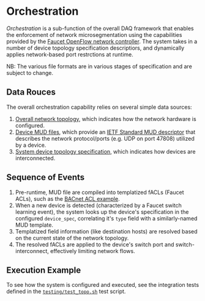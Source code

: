 # Orchestration

_Orchestration_ is a sub-function of the overall DAQ framework that
enables the enforcement of network microsegmentation using the capabilities provided
by the [Faucet OpenFlow network controller](https://faucet.nz/). The system takes
in a number of device topology specification descriptiors, and dynamically applies
network-based port restrctions at runtime.

NB: The various file formats are in various stages of specification and are subject
to change.

## Data Rouces

The overall orchestration capability relies on several simple data sources:
1. [Overall network topology](topologies.md), which indicates how the network hardware is configured.
2. [Device MUD files](../mud_files), which provide an
[IETF Standard MUD descriptor](https://datatracker.ietf.org/doc/draft-ietf-opsawg-mud/) that describes
the network protocol/ports (e.g. UDP on port 47808) utilized by a device.
3. [System device topology specification](../resources/device_specs/bacnet_star.json), which indicates how
devices are interconnected.

## Sequence of Events

1. Pre-runtime, MUD file are compiled into templatized fACLs (Faucet ACLs), such as the
[BACnet ACL example](../mudacl/setup/acl_templates/template_bacnet_acl.yaml).
2. When a new device is detected (characterized by a Faucet switch learning event), the system
looks up the device's specification in the configured `device_spec`, correlating it's `type`
field with a similarly-named MUD template.
3. Templatized field information (like destination hosts) are resolved based on the current
state of the network topology.
4. The resolved fACLs are applied to the device's switch port and switch-interconnect,
effectively limiting network flows.

## Execution Example

To see how the system is configured and executed, see the integration tests defined in the
[`testing/test_topo.sh`](../testing/test_topo.sh) test script.
